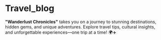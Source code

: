 # Travel_blog
**"Wanderlust Chronicles"** takes you on a journey to stunning destinations, hidden gems, and unique adventures. Explore travel tips, cultural insights, and unforgettable experiences—one trip at a time! 🌍✈️
